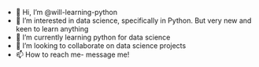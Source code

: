 - 👋 Hi, I’m @will-learning-python
- 👀 I’m interested in data science, specifically in Python. But very new and keen to learn anything
- 🌱 I’m currently learning python for data science
- 💞️ I’m looking to collaborate on data science projects
- 📫 How to reach me- message me!

<!---
will-learning-python/will-learning-python is a ✨ special ✨ repository because its `README.md` (this file) appears on your GitHub profile.
You can click the Preview link to take a look at your changes.
--->
